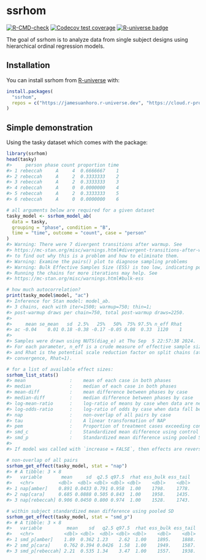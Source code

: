 
<!-- README.md is generated from README.Rmd. Please edit that file -->

# ssrhom

<!-- badges: start -->

[![R-CMD-check](https://github.com/jamesuanhoro/ssrhom/actions/workflows/R-CMD-check.yaml/badge.svg)](https://github.com/jamesuanhoro/ssrhom/actions/workflows/R-CMD-check.yaml)
[![Codecov test
coverage](https://codecov.io/gh/jamesuanhoro/ssrhom/branch/main/graph/badge.svg)](https://app.codecov.io/gh/jamesuanhoro/ssrhom?branch=main)
[![R-universe
badge](https://jamesuanhoro.r-universe.dev/badges/ssrhom)](https://jamesuanhoro.r-universe.dev/ssrhom)
<!-- badges: end -->

The goal of ssrhom is to analyze data from single subject designs using
hierarchical ordinal regression models.

## Installation

You can install ssrhom from [R-universe](https://r-universe.dev/) with:

``` r
install.packages(
  "ssrhom",
  repos = c("https://jamesuanhoro.r-universe.dev", "https://cloud.r-project.org")
)
```

## Simple demonstration

Using the tasky dataset which comes with the package:

``` r
library(ssrhom)
head(tasky)
#>     person phase count proportion time
#> 1 rebeccah     A     4  0.6666667    1
#> 2 rebeccah     A     2  0.3333333    2
#> 3 rebeccah     A     2  0.3333333    3
#> 4 rebeccah     A     0  0.0000000    4
#> 5 rebeccah     A     2  0.3333333    5
#> 6 rebeccah     A     0  0.0000000    6
```

``` r
# all arguments below are required for a given dataset
tasky_model <- ssrhom_model_ab(
  data = tasky,
  grouping = "phase", condition = "B",
  time = "time", outcome = "count", case = "person"
)
#> Warning: There were 7 divergent transitions after warmup. See
#> https://mc-stan.org/misc/warnings.html#divergent-transitions-after-warmup
#> to find out why this is a problem and how to eliminate them.
#> Warning: Examine the pairs() plot to diagnose sampling problems
#> Warning: Bulk Effective Samples Size (ESS) is too low, indicating posterior means and medians may be unreliable.
#> Running the chains for more iterations may help. See
#> https://mc-stan.org/misc/warnings.html#bulk-ess
```

``` r
# how much autocorrelation?
print(tasky_model$model, "ac")
#> Inference for Stan model: model_ab.
#> 3 chains, each with iter=1500; warmup=750; thin=1; 
#> post-warmup draws per chain=750, total post-warmup draws=2250.
#> 
#>     mean se_mean   sd  2.5%   25%   50%  75% 97.5% n_eff Rhat
#> ac -0.04    0.01 0.18 -0.38 -0.17 -0.05 0.08  0.33  1120    1
#> 
#> Samples were drawn using NUTS(diag_e) at Thu Sep  5 22:57:38 2024.
#> For each parameter, n_eff is a crude measure of effective sample size,
#> and Rhat is the potential scale reduction factor on split chains (at 
#> convergence, Rhat=1).
```

``` r
# for a list of available effect sizes:
ssrhom_list_stats()
#> mean                :    mean of each case in both phases
#> median              :    median of each case in both phases
#> mean-diff           :    mean difference between phases by case
#> median-diff         :    median difference between phases by case
#> log-mean-ratio      :    log-ratio of means by case when data are never negative
#> log-odds-ratio      :    log-ratio of odds by case when data fall between 0 and 1 inclusive
#> nap                 :    non-overlap of all pairs by case
#> tau                 :    A linear transformation of NAP
#> pem                 :    Proportion of treatment cases exceeding control cases by case
#> smd_c               :    Standardized mean difference using control SD as standardizer by case
#> smd_p               :    Standardized mean difference using pooled SD as standardizer by case
#> 
#> If model was called with `increase = FALSE`, then effects are reversed.
```

``` r
# non-overlap of all pairs
ssrhom_get_effect(tasky_model, stat = "nap")
#> # A tibble: 3 × 8
#>   variable       mean     sd  q2.5 q97.5  rhat ess_bulk ess_tail
#>   <chr>         <dbl>  <dbl> <dbl> <dbl> <dbl>    <dbl>    <dbl>
#> 1 nap[amber]    0.891 0.0433 0.791 0.958  1.00    1798.    1778.
#> 2 nap[cara]     0.685 0.0888 0.505 0.843  1.00    1958.    1435.
#> 3 nap[rebeccah] 0.906 0.0450 0.800 0.974  1.00    1528.    1743.
```

``` r
# within subject standardized mean difference using pooled SD
ssrhom_get_effect(tasky_model, stat = "smd_p")
#> # A tibble: 3 × 8
#>   variable         mean    sd   q2.5 q97.5  rhat ess_bulk ess_tail
#>   <chr>           <dbl> <dbl>  <dbl> <dbl> <dbl>    <dbl>    <dbl>
#> 1 smd_p[amber]    1.89  0.362 1.23    2.62  1.00    1895.    1888.
#> 2 smd_p[cara]     0.762 0.394 0.0426  1.58  1.00    1949.    1587.
#> 3 smd_p[rebeccah] 2.21  0.535 1.34    3.47  1.00    1557.    1938.
```
